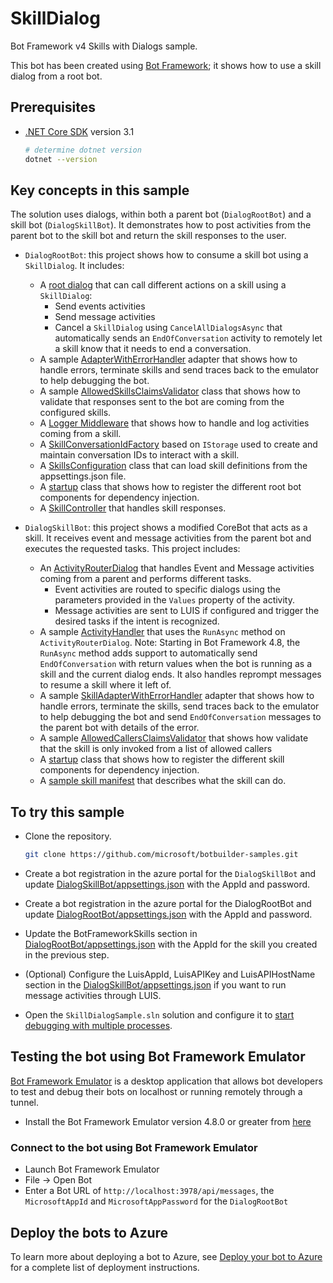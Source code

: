 # SkillDialog

Bot Framework v4 Skills with Dialogs sample.

This bot has been created using [Bot Framework](https://dev.botframework.com); it shows how to use a skill dialog from a root bot.

## Prerequisites

- [.NET Core SDK](https://dotnet.microsoft.com/download) version 3.1

  ```bash
  # determine dotnet version
  dotnet --version
  ```

## Key concepts in this sample

The solution uses dialogs, within both a parent bot (`DialogRootBot`) and a skill bot (`DialogSkillBot`). It demonstrates how to post activities from the parent bot to the skill bot and return the skill responses to the user.

- `DialogRootBot`: this project shows how to consume a skill bot using a `SkillDialog`. It includes:
    - A [root dialog](DialogRootBot/Dialogs/MainDialog.cs) that can call different actions on a skill using a `SkillDialog`:
        - Send events activities
        - Send message activities
        - Cancel a `SkillDialog` using `CancelAllDialogsAsync` that automatically sends an `EndOfConversation` activity to remotely let a skill know that it needs to end a conversation.
    - A sample [AdapterWithErrorHandler](DialogRootBot/AdapterWithErrorHandler.cs) adapter that shows how to handle errors, terminate skills and send traces back to the emulator to help debugging the bot.
    - A sample [AllowedSkillsClaimsValidator](DialogRootBot/Authentication/AllowedSkillsClaimsValidator.cs) class that shows how to validate that responses sent to the bot are coming from the configured skills.
    - A [Logger Middleware](DialogRootBot/Middleware/LoggerMiddleware.cs) that shows how to handle and log activities coming from a skill.
    - A [SkillConversationIdFactory](DialogRootBot/SkillConversationIdFactory.cs) based on `IStorage` used to create and maintain conversation IDs to interact with a skill.
    - A [SkillsConfiguration](DialogRootBot/SkillsConfiguration.cs) class that can load skill definitions from the appsettings.json file.
    - A [startup](DialogRootBot/Startup.cs) class that shows how to register the different root bot components for dependency injection.
    - A [SkillController](DialogRootBot/Controllers/SkillController.cs) that handles skill responses.

- `DialogSkillBot`: this project shows a modified CoreBot that acts as a skill. It receives event and message activities from the parent bot and executes the requested tasks. This project includes:
    - An [ActivityRouterDialog](DialogSkillBot/Dialogs/ActivityRouterDialog.cs) that handles Event and Message activities coming from a parent and performs different tasks.
      - Event activities are routed to specific dialogs using the parameters provided in the `Values` property of the activity.
      - Message activities are sent to LUIS if configured and trigger the desired tasks if the intent is recognized.
    - A sample [ActivityHandler](DialogSkillBot/Bots/SkillBot.cs) that uses the `RunAsync` method on `ActivityRouterDialog`. 
    Note: Starting in Bot Framework 4.8, the `RunAsync` method adds support to automatically send `EndOfConversation` with return values when the bot is running as a skill and the current dialog ends. It also handles reprompt messages to resume a skill where it left of.
    - A sample [SkillAdapterWithErrorHandler](DialogSkillBot/SkillAdapterWithErrorHandler.cs) adapter that shows how to handle errors, terminate the skills, send traces back to the emulator to help debugging the bot and send `EndOfConversation` messages to the parent bot with details of the error.
    - A sample [AllowedCallersClaimsValidator](DialogSkillBot/Authentication/AllowedCallersClaimsValidator.cs) that shows how validate that the skill is only invoked from a list of allowed callers
    - A [startup](DialogSkillBot/Startup.cs) class that shows how to register the different skill components for dependency injection.
    - A [sample skill manifest](DialogSkillBot/wwwroot/manifest/dialogchildbot-manifest-1.0.json) that describes what the skill can do.

## To try this sample

- Clone the repository.

    ```bash
    git clone https://github.com/microsoft/botbuilder-samples.git
    ```

- Create a bot registration in the azure portal for the `DialogSkillBot` and update [DialogSkillBot/appsettings.json](DialogSkillBot/appsettings.json) with the AppId and password.
- Create a bot registration in the azure portal for the DialogRootBot and update [DialogRootBot/appsettings.json](DialogRootBot/appsettings.json) with the AppId and password. 
- Update the BotFrameworkSkills section in [DialogRootBot/appsettings.json](DialogRootBot/appsettings.json) with the AppId for the skill you created in the previous step.
- (Optional) Configure the LuisAppId, LuisAPIKey and LuisAPIHostName section in the [DialogSkillBot/appsettings.json](DialogSkillBot/appsettings.json) if you want to run message activities through LUIS.
- Open the `SkillDialogSample.sln` solution and configure it to [start debugging with multiple processes](https://docs.microsoft.com/en-us/visualstudio/debugger/debug-multiple-processes?view=vs-2019#start-debugging-with-multiple-processes).

## Testing the bot using Bot Framework Emulator

[Bot Framework Emulator](https://github.com/microsoft/botframework-emulator) is a desktop application that allows bot developers to test and debug their bots on localhost or running remotely through a tunnel.

- Install the Bot Framework Emulator version 4.8.0 or greater from [here](https://github.com/Microsoft/BotFramework-Emulator/releases)

### Connect to the bot using Bot Framework Emulator

- Launch Bot Framework Emulator
- File -> Open Bot
- Enter a Bot URL of `http://localhost:3978/api/messages`, the `MicrosoftAppId` and `MicrosoftAppPassword` for the `DialogRootBot`

## Deploy the bots to Azure

To learn more about deploying a bot to Azure, see [Deploy your bot to Azure](https://aka.ms/azuredeployment) for a complete list of deployment instructions.

